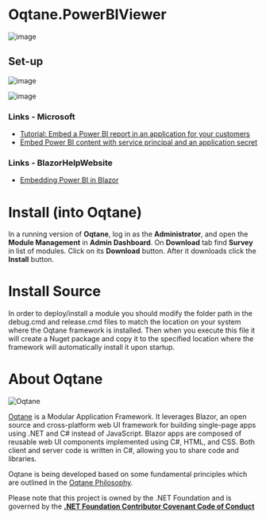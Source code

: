 # Oqtane.PowerBIViewer

![image](https://user-images.githubusercontent.com/1857799/235460849-69919df2-04cf-4b57-833e-06b233bbd18b.png)

## Set-up


![image](https://user-images.githubusercontent.com/1857799/235461514-3dc07498-6927-435a-abf8-e1a0d7e192f3.png)

![image](https://user-images.githubusercontent.com/1857799/235461452-d39ba744-1ef3-4510-884d-5f4f9cd1bf3a.png)




### Links - Microsoft
* [Tutorial: Embed a Power BI report in an application for your customers](https://learn.microsoft.com/en-us/power-bi/developer/embedded/embed-customer-app)
* [Embed Power BI content with service principal and an application secret](https://learn.microsoft.com/en-us/power-bi/developer/embedded/embed-service-principal)
### Links - BlazorHelpWebsite
* [Embedding Power BI in Blazor](https://blazorhelpwebsite.com/ViewBlogPost/5)
# Install (into Oqtane)

In a running version of **Oqtane**, log in as the **Administrator**, and open the **Module Management** in **Admin Dashboard**. On **Download** tab find **Survey** in list of modules. Click on its **Download** button. After it downloads click the **Install** button.

# Install Source
In order to deploy/install a module you should modify the folder path in the debug.cmd and release.cmd files to match the location on your system where the Oqtane framework is installed. Then when you execute this file it will create a Nuget package and copy it to the specified location where the framework will automatically install it upon startup.

# About Oqtane
![Oqtane](https://github.com/oqtane/framework/blob/master/oqtane.png?raw=true "Oqtane")

[Oqtane](https://github.com/oqtane/oqtane.framework) is a Modular Application Framework. It leverages Blazor, an open source and cross-platform web UI framework for building single-page apps using .NET and C# instead of JavaScript. Blazor apps are composed of reusable web UI components implemented using C#, HTML, and CSS. Both client and server code is written in C#, allowing you to share code and libraries.

Oqtane is being developed based on some fundamental principles which are outlined in the [Oqtane Philosophy](https://www.oqtane.org/Resources/Blog/PostId/538/oqtane-philosophy).

Please note that this project is owned by the .NET Foundation and is governed by the **[.NET Foundation Contributor Covenant Code of Conduct](https://dotnetfoundation.org/code-of-conduct)**
